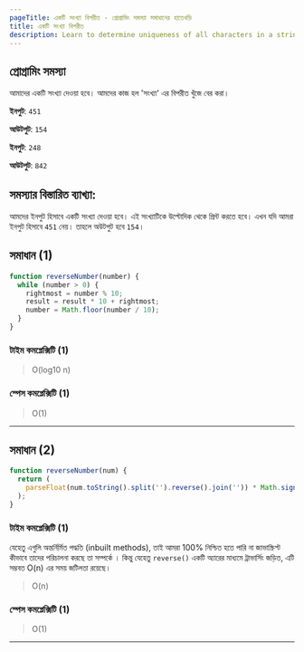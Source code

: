 ```yaml
---
pageTitle: একটি সংখ্যা বিপরীত - প্রোগ্রামিং সমস্যা সমাধানের হাতেখড়ি
title: একটি সংখ্যা বিপরীত
description: Learn to determine uniqueness of all characters in a string.
---
```


## প্রোগ্রামিং সমস্যা

আমাদের একটি সংখ্যা দেওয়া হবে। আমদের কাজ হল 'সংখ্যা' এর বিপরীত খুঁজে বের করা।

**ইনপুট**: `451`

**আউটপুট**: `154`

**ইনপুট**: `248`

**আউটপুট**: `842`

## সমস্যার বিস্তারিত ব্যাখ্যা:

আমদের ইনপুট হিসাবে একটি সংখ্যা দেওয়া হবে। এই সংখ্যাটিকে উল্টোদিক থেকে প্রিন্ট করতে হবে। এখন যদি আমরা ইনপুট হিসাবে `451` নেয়। তাহলে অউটপুট হবে `154`।

## সমাধান (1)

```js
function reverseNumber(number) {
  while (number > 0) {
    rightmost = number % 10;
    result = result * 10 + rightmost;
    number = Math.floor(number / 10);
  }
}
```

### টাইম কমপ্লেক্সিটি (1)

> O(log10 n)

### স্পেস কমপ্লেক্সিটি (1)

> O(1)

---

## সমাধান (2)

```js
function reverseNumber(num) {
  return (
    parseFloat(num.toString().split('').reverse().join('')) * Math.sign(num)
  );
}
```

### টাইম কমপ্লেক্সিটি (1)

যেহেতু এগুলি অন্তর্নির্মিত পদ্ধতি (inbuilt methods), তাই আমরা 100% নিশ্চিত হতে পারি না জাভাস্ক্রিপ্ট কীভাবে তাদের পরিচালনা করছে তা সম্পর্কে । কিন্তু যেহেতু `reverse()` একটি অ্যারের মাধ্যমে ট্রাভার্সিং জড়িত, এটি সম্ভবত O(n) এর সময় জটিলতা রয়েছে।

> O(n)

### স্পেস কমপ্লেক্সিটি (1)

> O(1)

---
